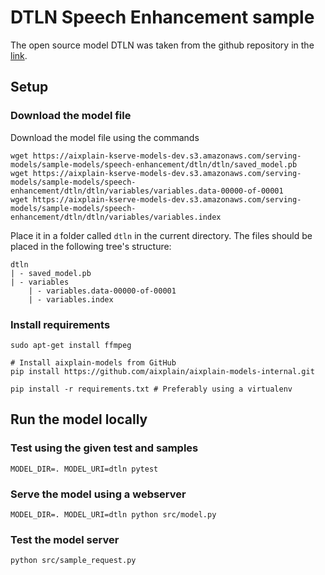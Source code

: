 # DTLN Speech Enhancement sample

The open source model DTLN was taken from the github repository in the [link](https://github.com/breizhn/DTLN).

## Setup

### Download the model file

Download the model file using the commands
```
wget https://aixplain-kserve-models-dev.s3.amazonaws.com/serving-models/sample-models/speech-enhancement/dtln/dtln/saved_model.pb
wget https://aixplain-kserve-models-dev.s3.amazonaws.com/serving-models/sample-models/speech-enhancement/dtln/dtln/variables/variables.data-00000-of-00001
wget https://aixplain-kserve-models-dev.s3.amazonaws.com/serving-models/sample-models/speech-enhancement/dtln/dtln/variables/variables.index
```

Place it in a folder called `dtln` in the current directory. The files should be placed in the following tree's structure:
```
dtln
| - saved_model.pb
| - variables
    | - variables.data-00000-of-00001
    | - variables.index
```

### Install requirements

```
sudo apt-get install ffmpeg

# Install aixplain-models from GitHub
pip install https://github.com/aixplain/aixplain-models-internal.git

pip install -r requirements.txt # Preferably using a virtualenv
```

## Run the model locally

### Test using the given test and samples

```
MODEL_DIR=. MODEL_URI=dtln pytest
```

### Serve the model using a webserver

```
MODEL_DIR=. MODEL_URI=dtln python src/model.py
```

### Test the model server

```
python src/sample_request.py
```



